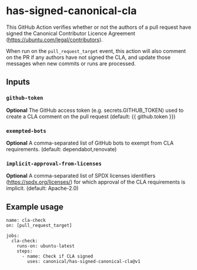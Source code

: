 # has-signed-canonical-cla

This GitHub Action verifies whether or not the authors of a pull request have signed the Canonical Contributor Licence Agreement (https://ubuntu.com/legal/contributors).

When run on the `pull_request_target` event, this action will also comment on the PR if any authors have not signed the CLA, and update those messages when new commits or runs are processed.

## Inputs

### `github-token`

**Optional** The GitHub access token (e.g. secrets.GITHUB_TOKEN) used to create a CLA comment on the pull request (default: {{ github.token }})

### `exempted-bots`

**Optional** A comma-separated list of GitHub bots to exempt from CLA requirements. (default: dependabot,renovate)

### `implicit-approval-from-licenses`

**Optional** A comma-separated list of SPDX licenses identifiers (https://spdx.org/licenses/) for which approval of the CLA requirements is implicit. (default: Apache-2.0)

## Example usage

```
name: cla-check
on: [pull_request_target]

jobs:
  cla-check:
    runs-on: ubuntu-latest
    steps:
      - name: Check if CLA signed
        uses: canonical/has-signed-canonical-cla@v1
```
